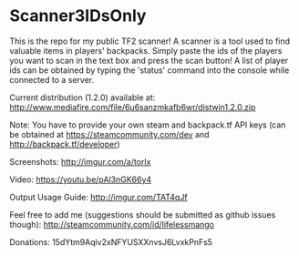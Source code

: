 # Scanner3IDsOnly

This is the repo for my public TF2 scanner! A scanner is a tool used to find valuable items in players' backpacks. Simply paste the ids of the players you want to scan in the text box and press the scan button! A list of player ids can be obtained by typing the 'status' command into the console while connected to a server.

Current distribution (1.2.0) available at:
http://www.mediafire.com/file/6u6sanzmkafb6wr/distwin1.2.0.zip

Note: You have to provide your own steam and backpack.tf API keys (can be obtained at https://steamcommunity.com/dev and http://backpack.tf/developer)

Screenshots: http://imgur.com/a/torIx

Video: https://youtu.be/pAl3nGK66y4

Output Usage Guide: http://imgur.com/TAT4qJf

Feel free to add me (suggestions should be submitted as github issues though):
http://steamcommunity.com/id/lifelessmango

Donations:
15dYtm9Aqiv2xNFYUSXXnvsJ6LvxkPnFs5

